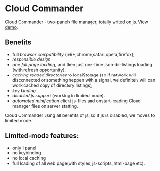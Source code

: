 Cloud Commander
===============

Cloud Commander - two-panels file manager, totally writed on js.
View [demo](http://cloudcmd.cloudfoundry.com/ "demo").

Benefits
---------------
- full *browser compatibility* (ie6+,chrome,safari,opera,firefox);
- *responsible design*
- *one full page loading*, and then just one-time json-dir-listings loading
(with refresh opportunity).
- *caching readed directories* to localStorage
(so if network will disconnected or something heppen with a signal, we
definitely will can work cached copy of directory listings);
- *key binding*
- *disabled js support* (working in limited mode).
- *automated minification* client js-files and onstart-reading Cloud manager files on server starting.

Cloud Commander using all benefits of js, so if js is disabled,
we moves to limited mode.

Limited-mode features:
---------------
- only 1 panel
- no keybinding
- no local caching
- full loading of all web page(with styles, js-scripts, html-page etc).